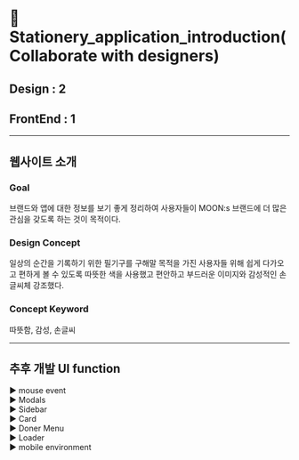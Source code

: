 # **🎉Stationery_application_introduction(Collaborate with designers)**

## Design : 2

## FrontEnd : 1

<hr />

## **웹사이트 소개**

### **Goal**

브랜드와 앱에 대한 정보를 보기 좋게 정리하여 사용자들이 MOON:s 브랜드에 더 많은 관심을 갖도록 하는 것이 목적이다.

### **Design Concept**

일상의 순간을 기록하기 위한 필기구를 구해말 목적을 가진 사용자들 위해 쉽게 다가오고 편하게 볼 수 있도록 따뜻한 색을 사용했고 편안하고 부드러운 이미지와 감성적인 손글씨체 강조했다.

### **Concept Keyword**

따뜻함, 감성, 손글씨

<hr />

## **추후 개발 UI function** <br/>

▶ mouse event<br />
▶ Modals<br />
▶ Sidebar<br />
▶ Card<br />
▶ Doner Menu<br />
▶ Loader<br />
▶ mobile environment<br />
